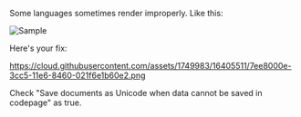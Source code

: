 Some languages sometimes render improperly. Like this:

![Sample](https://cloud.githubusercontent.com/assets/1288017/14372049/1b0a5796-fd35-11e5-8417-553b48b1c0ec.png)

Here's your fix:

https://cloud.githubusercontent.com/assets/1749983/16405511/7ee8000e-3cc5-11e6-8460-021f6e1b60e2.png

Check "Save documents as Unicode when data cannot be saved in codepage" as true. 
